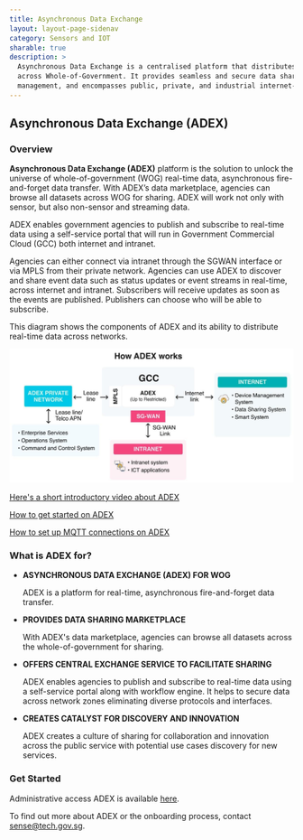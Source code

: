 ```yaml
---
title: Asynchronous Data Exchange
layout: layout-page-sidenav
category: Sensors and IOT
sharable: true
description: >
  Asynchronous Data Exchange is a centralised platform that distributes real-time data 
  across Whole-of-Government. It provides seamless and secure data sharing and 
  management, and encompasses public, private, and industrial internet-of-things.
---
```


## Asynchronous Data Exchange (ADEX)

### Overview

**Asynchronous Data Exchange (ADEX)** platform is the solution to unlock the universe of whole-of-government (WOG) real-time data, asynchronous fire-and-forget data transfer. With ADEX’s data marketplace, agencies can browse all datasets across WOG for sharing. ADEX will work not only with sensor, but also non-sensor and streaming data.

ADEX enables government agencies to publish and subscribe to real-time data using a self-service portal that will run in Government Commercial Cloud (GCC) both internet and intranet.

Agencies can either connect via intranet through the SGWAN interface or via MPLS from their private network. Agencies can use ADEX to discover and share event data such as status updates or event streams in real-time, across internet and intranet. Subscribers will receive updates as soon as the events are published. Publishers can choose who will be able to subscribe.

This diagram shows the components of ADEX and its ability to distribute real-time data across networks. 

![How ADEX works](HowADEXWorks.jpg)

[Here's a short introductory video about ADEX](https://d3uzjhjcl6zsbz.cloudfront.net/ADEX-overview.mp4)

[How to get started on ADEX](https://d3uzjhjcl6zsbz.cloudfront.net/how-to-get-started-on-ADEX.mp4)

[How to set up MQTT connections on ADEX](https://d3uzjhjcl6zsbz.cloudfront.net/how-to-set-up-mqtt-connections-on-ADEX.mp4)


### What is ADEX for?

- **ASYNCHRONOUS DATA EXCHANGE (ADEX) FOR WOG** 

  ADEX is a platform for real-time, asynchronous fire-and-forget data transfer. 

- **PROVIDES DATA SHARING MARKETPLACE** 

  With ADEX's data marketplace, agencies can browse all datasets across the whole-of-government for sharing. 

- **OFFERS CENTRAL EXCHANGE SERVICE TO FACILITATE SHARING** 

   ADEX enables agencies to publish and subscribe to real-time data using a self-service portal along with workflow engine. It helps to secure data across network zones eliminating diverse protocols and interfaces.  

- **CREATES CATALYST FOR DISCOVERY AND INNOVATION** 

  ADEX creates a culture of sharing for collaboration and innovation across the public service with potential use cases discovery for new services.


### Get Started

Administrative access ADEX is available [here](https://sdx.sensors.gov.sg/sdx/home).

To find out more about ADEX or the onboarding process, contact [sense@tech.gov.sg](mailto:sense@tech.gov.sg).
